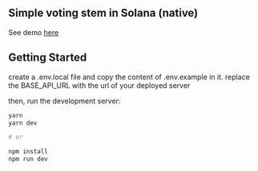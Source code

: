 ## Simple voting stem in Solana (native) 

See demo [here](https://solana-voting.netlify.app)

## Getting Started

create a .env.local file and copy the content of .env.example in it. replace the BASE_API_URL with the url of your deployed server

then, run the development server:

```bash
yarn 
yarn dev

# or

npm install
npm run dev
```

